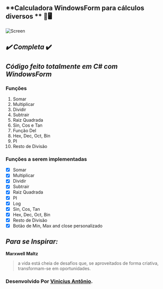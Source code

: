 ## **Calculadora WindowsForm para cálculos diversos ** :cowboy_hat_face::desktop_computer:

![Screen](https://user-images.githubusercontent.com/45276630/107600111-852cb980-6c01-11eb-8e5c-738f060ceb8a.png)





## *:heavy_check_mark: Completa* :heavy_check_mark:

#### 

## *Código feito totalmente em C# com WindowsForm*

### Funções

1. Somar
2. Multiplicar
3. Dividir
4. Subtrair
5. Raiz Quadrada
6. Sin, Cos e Tan
7. Função Del
8. Hex, Dec, Oct, Bin
9. PI
10. Resto de Divisão

### Funções a serem implementadas

- [x] Somar
- [x] Multiplicar
- [x] Dividir
- [x] Subtrair
- [x] Raiz Quadrada
- [x] PI
- [x] Log
- [x] Sin, Cos, Tan
- [x] Hex, Dec, Oct, Bin
- [x] Resto de Divisão
- [x] Botão de Min, Max and close personalizado

## *Para se Inspirar:*

**Marxwell Maltz**

> a vida está cheia de desafios que, se aproveitados de forma criativa, transformam-se em oportunidades.

### Desenvolvido Por [Vinicius Antônio](https://www.linkedin.com/in/vinicius-antônio-lima-da-silva-b54614171/).



